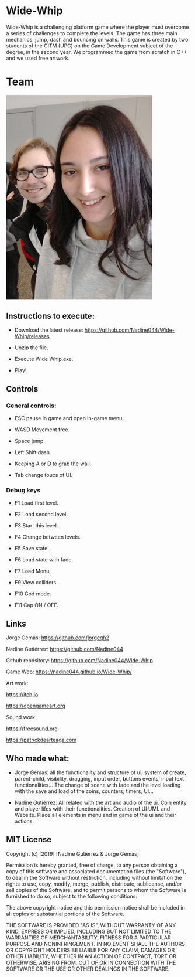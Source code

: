 # Wide-Whip
Wide-Whip is a challenging platform game where the player must overcome a series of challenges to complete the levels. The game has three main mechanics: jump, dash and bouncing on walls.
This game is created by two students of the CITM (UPC) on the Game Development subject of the degree, in the second year.
We programmed the game from scratch in C++ and we used free artwork.

# Team

<img src="https://github.com/Nadine044/Wide-Whip/blob/master/WideWhip%20Team.png?raw=true" width="400"/>

## Instructions to execute:

- Download the latest release: https://github.com/Nadine044/Wide-Whip/releases.

- Unzip the file.

- Execute Wide Whip.exe.

- Play!

## Controls
### General controls:

- ESC pause in game and open in-game menu.

- WASD Movement free.

- Space jump.

- Left Shift dash.

- Keeping A or D to grab the wall.

- Tab change foucs of UI.

### Debug keys

- F1 Load first level.

- F2 Load second level.

- F3 Start this level.

- F4 Change between levels.

- F5 Save state.

- F6 Load state with fade.

- F7 Load Menu.

- F9 View colliders.

- F10 God mode.

- F11 Cap ON / OFF.

## Links

Jorge Gemas: https://github.com/jorgegh2

Nadine Gutiérrez: https://github.com/Nadine044

Github repository: https://github.com/Nadine044/Wide-Whip

Game Web: https://nadine044.github.io/Wide-Whip/

Art work:

https://itch.io

https://opengameart.org

Sound work:

https://freesound.org

https://patrickdearteaga.com

## Who made what:

- Jorge Gemas: all the functionality and structure of ui, system of create, parent-child, visibility, dragging, input order, buttons events, input text functionalities... The change of scene with fade and the level loading with the save and load of the coins, counters, timers, UI...

- Nadine Gutiérrez: All related with the art and audio of the ui. Coin entity and player lifes with their functionalities. Creation of UI UML and Website. Place all elements in menu and in game of the ui and their actions.

## MIT License

Copyright (c) [2019] [Nadine Gutiérrez & Jorge Gemas]

Permission is hereby granted, free of charge, to any person obtaining a copy
of this software and associated documentation files (the "Software"), to deal
in the Software without restriction, including without limitation the rights
to use, copy, modify, merge, publish, distribute, sublicense, and/or sell
copies of the Software, and to permit persons to whom the Software is
furnished to do so, subject to the following conditions:

The above copyright notice and this permission notice shall be included in all
copies or substantial portions of the Software.

THE SOFTWARE IS PROVIDED "AS IS", WITHOUT WARRANTY OF ANY KIND, EXPRESS OR
IMPLIED, INCLUDING BUT NOT LIMITED TO THE WARRANTIES OF MERCHANTABILITY,
FITNESS FOR A PARTICULAR PURPOSE AND NONINFRINGEMENT. IN NO EVENT SHALL THE
AUTHORS OR COPYRIGHT HOLDERS BE LIABLE FOR ANY CLAIM, DAMAGES OR OTHER
LIABILITY, WHETHER IN AN ACTION OF CONTRACT, TORT OR OTHERWISE, ARISING FROM,
OUT OF OR IN CONNECTION WITH THE SOFTWARE OR THE USE OR OTHER DEALINGS IN THE
SOFTWARE.
~~~
